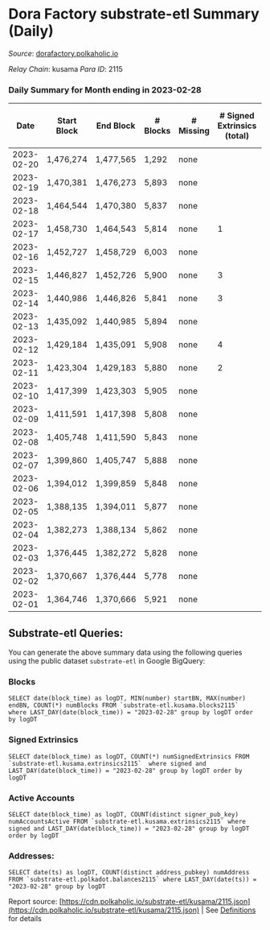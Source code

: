 # Dora Factory substrate-etl Summary (Daily)

_Source_: [dorafactory.polkaholic.io](https://dorafactory.polkaholic.io)

*Relay Chain*: kusama
*Para ID*: 2115



### Daily Summary for Month ending in 2023-02-28


| Date | Start Block | End Block | # Blocks | # Missing | # Signed Extrinsics (total) | # Active Accounts | # Addresses with Balances | # Events | # Transfers | # XCM Transfers In | # XCM Transfers Out |
| ---- | ----------- | --------- | -------- | --------- | --------------------------- | ----------------- | ------------------------- | -------- | ----------- | ------------------ | ------------------- |
| 2023-02-20 | 1,476,274 | 1,477,565 | 1,292 | none  |  |  |  | 2,584 |   |   |   |
| 2023-02-19 | 1,470,381 | 1,476,273 | 5,893 | none  |  |  | 372 | 11,790 |   |   |   |
| 2023-02-18 | 1,464,544 | 1,470,380 | 5,837 | none  |  |  | 372 |  |   |   |   |
| 2023-02-17 | 1,458,730 | 1,464,543 | 5,814 | none  | 1 | 1 | 372 | 11,638 | 1  |   |   |
| 2023-02-16 | 1,452,727 | 1,458,729 | 6,003 | none  |  |  | 372 | 12,009 |   |   |   |
| 2023-02-15 | 1,446,827 | 1,452,726 | 5,900 | none  | 3 | 2 | 372 | 11,825 | 3  |   |   |
| 2023-02-14 | 1,440,986 | 1,446,826 | 5,841 | none  | 3 | 2 | 372 | 11,706 | 3  |   |   |
| 2023-02-13 | 1,435,092 | 1,440,985 | 5,894 | none  |  |  | 372 | 11,791 |   |   |   |
| 2023-02-12 | 1,429,184 | 1,435,091 | 5,908 | none  | 4 | 2 | 372 | 11,848 | 4  |   |   |
| 2023-02-11 | 1,423,304 | 1,429,183 | 5,880 | none  | 2 | 1 | 372 | 11,777 | 2  |   |   |
| 2023-02-10 | 1,417,399 | 1,423,303 | 5,905 | none  |  |  | 372 | 11,813 |   |   |   |
| 2023-02-09 | 1,411,591 | 1,417,398 | 5,808 | none  |  |  | 372 | 11,619 |   |   |   |
| 2023-02-08 | 1,405,748 | 1,411,590 | 5,843 | none  |  |  | 372 | 11,690 |   |   |   |
| 2023-02-07 | 1,399,860 | 1,405,747 | 5,888 | none  |  |  | 372 | 11,779 |   |   |   |
| 2023-02-06 | 1,394,012 | 1,399,859 | 5,848 | none  |  |  | 372 | 11,699 |   |   |   |
| 2023-02-05 | 1,388,135 | 1,394,011 | 5,877 | none  |  |  | 372 | 11,757 |   |   |   |
| 2023-02-04 | 1,382,273 | 1,388,134 | 5,862 | none  |  |  | 372 | 11,728 |   |   |   |
| 2023-02-03 | 1,376,445 | 1,382,272 | 5,828 | none  |  |  | 372 | 11,659 |   |   |   |
| 2023-02-02 | 1,370,667 | 1,376,444 | 5,778 | none  |  |  | 372 | 11,559 |   |   |   |
| 2023-02-01 | 1,364,746 | 1,370,666 | 5,921 | none  |  |  | 372 | 11,845 |   |   |   |

## Substrate-etl Queries:
You can generate the above summary data using the following queries using the public dataset `substrate-etl` in Google BigQuery:


### Blocks
```
SELECT date(block_time) as logDT, MIN(number) startBN, MAX(number) endBN, COUNT(*) numBlocks FROM `substrate-etl.kusama.blocks2115`  where LAST_DAY(date(block_time)) = "2023-02-28" group by logDT order by logDT
```


### Signed Extrinsics
```
SELECT date(block_time) as logDT, COUNT(*) numSignedExtrinsics FROM `substrate-etl.kusama.extrinsics2115`  where signed and LAST_DAY(date(block_time)) = "2023-02-28" group by logDT order by logDT
```


### Active Accounts
```
SELECT date(block_time) as logDT, COUNT(distinct signer_pub_key) numAccountsActive FROM `substrate-etl.kusama.extrinsics2115` where signed and LAST_DAY(date(block_time)) = "2023-02-28" group by logDT order by logDT
```


### Addresses:
```
SELECT date(ts) as logDT, COUNT(distinct address_pubkey) numAddress FROM `substrate-etl.polkadot.balances2115` where LAST_DAY(date(ts)) = "2023-02-28" group by logDT
```



Report source: [https://cdn.polkaholic.io/substrate-etl/kusama/2115.json](https://cdn.polkaholic.io/substrate-etl/kusama/2115.json) | See [Definitions](/DEFINITIONS.md) for details
